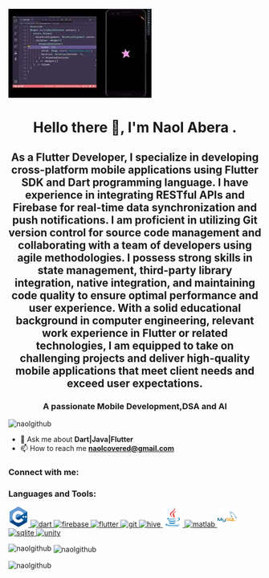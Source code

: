 
![Flutter app development](https://github.com/naolgithub/naolgithub/blob/main/animated%20flutter%20coding%20gif.jpg)


<h1 align="center">Hello there 👋, I'm Naol Abera .</h1>
<h2 align="center">As a Flutter Developer, I specialize in developing cross-platform mobile applications using Flutter SDK and Dart programming language. I have experience in integrating RESTful APIs and Firebase for real-time data synchronization and push notifications. I am proficient in utilizing Git version control for source code management and collaborating with a team of developers using agile methodologies. I possess strong skills in state management, third-party library integration, native integration, and maintaining code quality to ensure optimal performance and user experience. With a solid educational background in computer engineering, relevant work experience in Flutter or related technologies, I am equipped to take on challenging projects and deliver high-quality mobile applications that meet client needs and exceed user expectations.</h2>
<h3 align="center">A passionate Mobile Development,DSA and AI</h3>



<p align="left"> <img src="https://komarev.com/ghpvc/?username=naolgithub&label=Profile%20views&color=0e75b6&style=flat" alt="naolgithub" /> </p>

- 💬 Ask me about **Dart|Java|Flutter**
- 📫 How to reach me **naolcovered@gmail.com**

<h3 align="left">Connect with me:</h3>
<p align="left">
</p>

<h3 align="left">Languages and Tools:</h3>
<p align="left"> <a href="https://www.w3schools.com/cpp/" target="_blank" rel="noreferrer"> <img src="https://raw.githubusercontent.com/devicons/devicon/master/icons/cplusplus/cplusplus-original.svg" alt="cplusplus" width="40" height="40"/> </a> <a href="https://dart.dev" target="_blank" rel="noreferrer"> <img src="https://www.vectorlogo.zone/logos/dartlang/dartlang-icon.svg" alt="dart" width="40" height="40"/> </a> <a href="https://firebase.google.com/" target="_blank" rel="noreferrer"> <img src="https://www.vectorlogo.zone/logos/firebase/firebase-icon.svg" alt="firebase" width="40" height="40"/> </a> <a href="https://flutter.dev" target="_blank" rel="noreferrer"> <img src="https://www.vectorlogo.zone/logos/flutterio/flutterio-icon.svg" alt="flutter" width="40" height="40"/> </a> <a href="https://git-scm.com/" target="_blank" rel="noreferrer"> <img src="https://www.vectorlogo.zone/logos/git-scm/git-scm-icon.svg" alt="git" width="40" height="40"/> </a> <a href="https://hive.apache.org/" target="_blank" rel="noreferrer"> <img src="https://www.vectorlogo.zone/logos/apache_hive/apache_hive-icon.svg" alt="hive" width="40" height="40"/> </a> <a href="https://www.java.com" target="_blank" rel="noreferrer"> <img src="https://raw.githubusercontent.com/devicons/devicon/master/icons/java/java-original.svg" alt="java" width="40" height="40"/> </a> <a href="https://www.mathworks.com/" target="_blank" rel="noreferrer"> <img src="https://upload.wikimedia.org/wikipedia/commons/2/21/Matlab_Logo.png" alt="matlab" width="40" height="40"/> </a> <a href="https://www.mysql.com/" target="_blank" rel="noreferrer"> <img src="https://raw.githubusercontent.com/devicons/devicon/master/icons/mysql/mysql-original-wordmark.svg" alt="mysql" width="40" height="40"/> </a> <a href="https://www.sqlite.org/" target="_blank" rel="noreferrer"> <img src="https://www.vectorlogo.zone/logos/sqlite/sqlite-icon.svg" alt="sqlite" width="40" height="40"/> </a> <a href="https://unity.com/" target="_blank" rel="noreferrer"> <img src="https://www.vectorlogo.zone/logos/unity3d/unity3d-icon.svg" alt="unity" width="40" height="40"/> </a> </p>

<p><img align="left" src="https://github-readme-stats.vercel.app/api/top-langs?username=naolgithub&show_icons=true&locale=en&layout=compact" alt="naolgithub" /></p>

<p>&nbsp;<img align="center" src="https://github-readme-stats.vercel.app/api?username=naolgithub&show_icons=true&locale=en" alt="naolgithub" /></p>

<p><img align="center" src="https://github-readme-streak-stats.herokuapp.com/?user=naolgithub&" alt="naolgithub" /></p>

